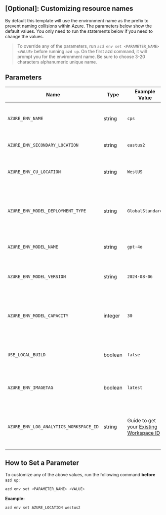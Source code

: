 ## [Optional]: Customizing resource names 

By default this template will use the environment name as the prefix to prevent naming collisions within Azure. The parameters below show the default values. You only need to run the statements below if you need to change the values. 


> To override any of the parameters, run `azd env set <PARAMETER_NAME> <VALUE>` before running `azd up`. On the first azd command, it will prompt you for the environment name. Be sure to choose 3-20 characters alphanumeric unique name. 

## Parameters

| Name                                   | Type    | Example Value               | Purpose                                                                               |
| -------------------------------------- | ------- | --------------------------- | ------------------------------------------------------------------------------------- |
| `AZURE_ENV_NAME`                       | string  | `cps`                     | Sets the environment name prefix for all Azure resources.                             |
| `AZURE_ENV_SECONDARY_LOCATION`         | string  | `eastus2`                 | Specifies a secondary Azure region.                                                   |
| `AZURE_ENV_CU_LOCATION`                | string  | `WestUS`                  | Sets the location for the Azure Content Understanding service.                        |
| `AZURE_ENV_MODEL_DEPLOYMENT_TYPE`      | string  | `GlobalStandard`          | Defines the model deployment type (allowed values: `Standard`, `GlobalStandard`).     |
| `AZURE_ENV_MODEL_NAME`                 | string  | `gpt-4o`                  | Specifies the GPT model name (allowed values: `gpt-4o`).       
| `AZURE_ENV_MODEL_VERSION`                 | string  | `2024-08-06`                  | Specifies the GPT model version (allowed values: `2024-08-06`).                       |
| `AZURE_ENV_MODEL_CAPACITY`             | integer | `30`                        | Sets the model capacity (choose based on your subscription's available GPT capacity). |
| `USE_LOCAL_BUILD`                      | boolean | `false`                     | Indicates whether to use a local container build for deployment.                      |
| `AZURE_ENV_IMAGETAG`                      | boolean | `latest`                     | Set the Image tag Like (allowed values: latest, dev, hotfix)                       |
| `AZURE_ENV_LOG_ANALYTICS_WORKSPACE_ID` | string  | Guide to get your [Existing Workspace ID](/docs/re-use-log-analytics.md) | Reuses an existing Log Analytics Workspace instead of provisioning a new one.         |


## How to Set a Parameter

To customize any of the above values, run the following command **before** `azd up`:

```bash
azd env set <PARAMETER_NAME> <VALUE>
```

**Example:**

```bash
azd env set AZURE_LOCATION westus2
```
